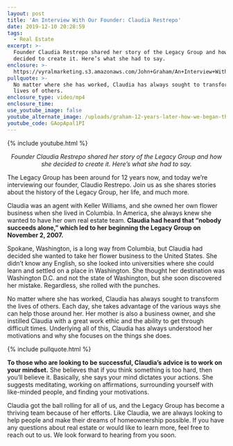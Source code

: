 ```yaml
---
layout: post
title: 'An Interview With Our Founder: Claudia Restrepo'
date: 2019-12-10 20:28:59
tags:
  - Real Estate
excerpt: >-
  Founder Claudia Restrepo shared her story of the Legacy Group and how she
  decided to create it. Here’s what she had to say.
enclosure: >-
  https://vyralmarketing.s3.amazonaws.com/John+Graham/An+Interview+With+Our+Founder-+Claudia+Restrepo.mp4
pullquote: >-
  No matter where she has worked, Claudia has always sought to transform the
  lives of others.
enclosure_type: video/mp4
enclosure_time:
use_youtube_image: false
youtube_alternate_image: /uploads/graham-12-years-later-how-we-began-the-legacy-group-youtube.jpg
youtube_code: GAopApal1PI
---
```


{% include youtube.html %}

<p style="text-align:center;"><em>Founder Claudia Restrepo shared her story of the Legacy Group and how she decided to create it. Here’s what she had to say.</em></p>

The Legacy Group has been around for 12 years now, and today we’re interviewing our founder, Claudio Restrepo. Join us as she shares stories about the history of the Legacy Group, her life, and much more.

Claudia was an agent with Keller Williams, and she owned her own flower business when she lived in Columbia. In America, she always knew she wanted to have her own real estate team. **Claudia had heard that “nobody succeeds alone,” which led to her beginning the Legacy Group on November 2, 2007.**

Spokane, Washington, is a long way from Columbia, but Claudia had decided she wanted to take her flower business to the United States. She didn’t know any English, so she looked into universities where she could learn and settled on a place in Washington. She thought her destination was Washington D.C. and not the state of Washington, but she soon discovered her mistake. Regardless, she rolled with the punches.

No matter where she has worked, Claudia has always sought to transform the lives of others. Each day, she takes advantage of the various ways she can help those around her. Her mother is also a business owner, and she instilled Claudia with a great work ethic and the ability to get through difficult times. Underlying all of this, Claudia has always understood her motivations and why she focuses on the things she does.

{% include pullquote.html %}

**To those who are looking to be successful, Claudia’s advice is to work on your mindset.** She believes that if you think something is too hard, then you’ll believe it. Basically, she says your mind dictates your actions. She suggests meditating, working on affirmations, surrounding yourself with like-minded people, and finding your motivations.

Claudia got the ball rolling for all of us, and the Legacy Group has become a thriving team because of her efforts. Like Claudia, we are always looking to help people and make their dreams of homeownership possible. If you have any questions about real estate or would like to learn more, feel free to reach out to us. We look forward to hearing from you soon.